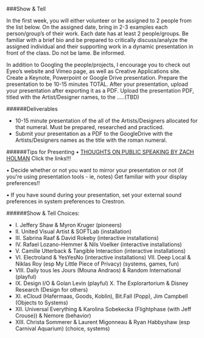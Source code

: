 ###Show & Tell

In the first week, you will either volunteer or be assigned to 2 people from the list below. On the assigned date, bring in 2-3 examples each person/group’s of their work. Each date has at least 2 people/groups. Be familiar with a brief bio and be prepared to critically discuss/analyze the assigned individual and their supporting work in a dynamic presentation in front of the class. Do not be lame. Be informed.

In addition to Googling the people/projects, I encourage you to check out Eyeo’s website and Vimeo page, as well as Creative Applications site. Create a Keynote, Powerpoint or Google Drive presentation. Prepare the presentation to be 10-15 minutes TOTAL. After your presentation, upload your presentation after exporting it as a PDF. Upload the presentation PDF, titled with the Artist/Designer names, to the .....(TBD)

######Deliverables
<ul>
<li>	10-15 minute presentation of the all of the Artists/Designers allocated for that numeral. Must be prepared, researched and practiced. </li>
<li>	Submit your presentation as a PDF to the GoogleDrive with the Artists/Designers names as the title with the roman numeral. </li>
</ul>

######Tips for Presenting
• [THOUGHTS ON PUBLIC SPEAKING BY ZACH HOLMAN](http://speaking.io/) Click the links!!!

• Decide whether or not you want to mirror your presentation or not (if you're using presentation tools - ie, notes)
Get familiar with your display preferences!!

• If you have sound during your presentation, set your external sound preferences in system preferences to Crestron.

######Show & Tell Choices: 
<ul>
<li>I.	Jeffery Shaw & Myron Kruger (pioneers)</li>
<li>II.	United Visual Artist & SOFTLab (installation)</li>
<li>III.	Sabrina Raaf & David Rokeby (interactive installations)</li>
<li>IV.	Rafael Lozano-Hemmer & Nils Voelker (interactive installations)</li>
<li>V.	Camille Utterback & Tangible Interaction (interactive installations)</li>
<li>VI.	Electroland & YesYesNo (interactive installations)
VII.	Deep Local & Niklas Roy (esp My Little Piece of Privacy) (systems, games, fun)</li>
<li>VIII.	Daily tous les Jours (Mouna Andraos) & Random International (playful)</li>
<li>IX.	Design I/O & Golan Levin (playful)
X.	The Explorartorium & Disney Research (Design for others)</li>
<li>XI.	eCloud (Hafermaas, Goods, Koblin), Bit.Fall (Popp), Jim Campbell (Objects to Systems)</li>
<li>XII.	Universal Everything & Karolina Sobekecka (Flightphase (with Jeff Crouse)) & Nemore (behavior) </li>
<li>XIII.	Christa Sommerer & Laurent Migonneau & Ryan Habbyshaw (esp Carnival Aquarium) (choice, systems)</li>
</ul>
